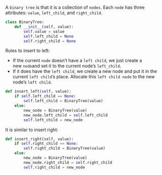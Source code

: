 A `binary tree` is that it is a collection of `nodes`. Each `node` has three attributes: `value`, `left_child`, and `right_child`.

```python
class BinaryTree:
    def __init__(self, value):
        self.value = value
        self.left_child = None
        self.right_child = None
```


Rules to insert to left:
- If the current `node` doesn’t have a `left child`, we just create a new `node`and set it to the current node’s `left_child`.
- If it does have the `left child`, we create a new node and put it in the current `left child`’s place. Allocate this `left child node` to the new node’s `left child`.

```python
def insert_left(self, value):
    if self.left_child == None:
        self.left_child = BinaryTree(value)
    else:
        new_node = BinaryTree(value)
        new_node.left_child = self.left_child
        self.left_child = new_node
```

It is similar to insert right:
```python
def insert_right(self, value):
    if self.right_child == None:
        self.right_child = BinaryTree(value)
    else:
        new_node = BinaryTree(value)
        new_node.right_child = self.right_child
        self.right_child = new_node
```
